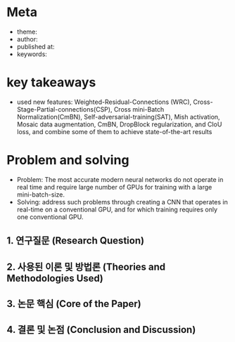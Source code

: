 # Meta
- theme: 
- author:
- published at:
- keywords:

# key takeaways
- used new features: Weighted-Residual-Connections (WRC), Cross-Stage-Partial-connections(CSP),  Cross mini-Batch Normalization(CmBN), Self-adversarial-training(SAT), Mish activation, Mosaic data augmentation, CmBN, DropBlock regularization, and CIoU loss, and combine some of them to achieve state-of-the-art results
# Problem and solving
- Problem: The most accurate modern neural networks do not operate in real time and require large number of GPUs for training with a large mini-batch-size.
- Solving: address such problems through creating a CNN that operates in real-time on a conventional GPU, and for which training requires only one conventional GPU.

## 1. 연구질문 (Research Question)

## 2. 사용된 이론 및 방법론 (Theories and Methodologies Used)

## 3. 논문 핵심 (Core of the Paper)

## 4. 결론 및 논점 (Conclusion and Discussion)
